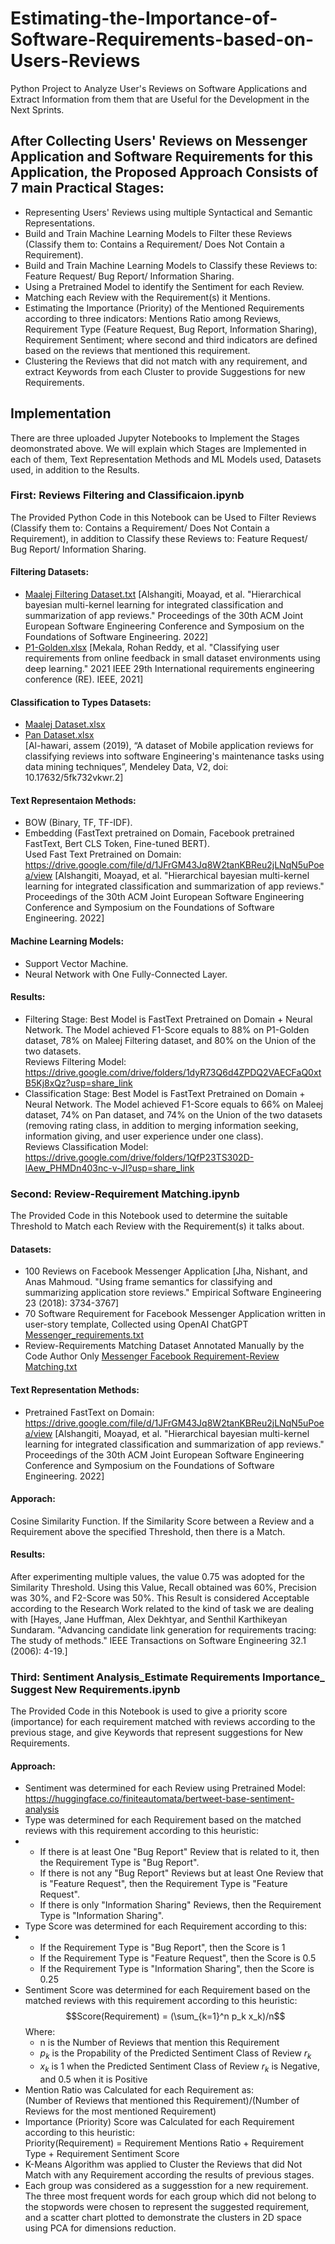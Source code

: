 # Estimating-the-Importance-of-Software-Requirements-based-on-Users-Reviews
Python Project to Analyze User's Reviews on Software Applications and Extract Information from them that are Useful for the Development in the Next Sprints.
## After Collecting Users' Reviews on Messenger Application and Software Requirements for this Application, the Proposed Approach Consists of 7 main Practical Stages:
* Representing Users' Reviews using multiple Syntactical and Semantic Representations.
* Build and Train Machine Learning Models to Filter these Reviews (Classify them to: Contains a Requirement/ Does Not Contain a Requirement).
* Build and Train Machine Learning Models to Classify these Reviews to: Feature Request/ Bug Report/ Information Sharing.
* Using a Pretrained Model to identify the Sentiment for each Review.
* Matching each Review with the Requirement(s) it Mentions.
* Estimating the Importance (Priority) of the Mentioned Requirements according to three indicators: Mentions Ratio among Reviews, Requirement Type (Feature Request, Bug Report, Information Sharing), Requirement Sentiment; where second and third indicators are defined based on the reviews that mentioned this requirement.
* Clustering the Reviews that did not match with any requirement, and extract Keywords from each Cluster to provide Suggestions for new Requirements.
## Implementation
There are three uploaded Jupyter Notebooks to Implement the Stages deomonstrated above. We will explain which Stages are Implemented in each of them, Text Representation Methods and ML Models used, Datasets used, in addition to the Results.
### First: Reviews Filtering and Classificaion.ipynb
The Provided Python Code in this Notebook can be Used to Filter Reviews (Classify them to: Contains a Requirement/ Does Not Contain a Requirement), in addition to Classify these Reviews to: Feature Request/ Bug Report/ Information Sharing.
#### Filtering Datasets:
* [Maalej Filtering ‏Dataset.txt](https://github.com/JudyAlashqar/Estimating-the-Importance-of-Software-Requirements-based-on-Users-Reviews/files/13050297/Maalej.Filtering.Dataset.txt)
[Alshangiti, Moayad, et al. "Hierarchical bayesian multi-kernel learning for integrated
classification and summarization of app reviews." Proceedings of the 30th ACM Joint European
Software Engineering Conference and Symposium on the Foundations of Software Engineering.
2022]
* [P1-Golden.xlsx](https://github.com/JudyAlashqar/Estimating-the-Importance-of-Software-Requirements-based-on-Users-Reviews/files/13050303/P1-Golden.xlsx)
[Mekala, Rohan Reddy, et al. "Classifying user requirements from online feedback in small
dataset environments using deep learning." 2021 IEEE 29th International requirements
engineering conference (RE). IEEE, 2021]
#### Classification to Types Datasets:
* [Maalej Dataset.xlsx](https://github.com/JudyAlashqar/Estimating-the-Importance-of-Software-Requirements-based-on-Users-Reviews/files/13050211/Maalej.Dataset.xlsx)
* [Pan Dataset.xlsx](https://github.com/JudyAlashqar/Estimating-the-Importance-of-Software-Requirements-based-on-Users-Reviews/files/13050252/Pan.Dataset.xlsx)\
[Al-hawari, assem (2019), “A dataset of Mobile application reviews for classifying reviews
into software Engineering's maintenance tasks using data mining techniques”, Mendeley Data, V2,
doi: 10.17632/5fk732vkwr.2]
#### Text Representaion Methods:
* BOW (Binary, TF, TF-IDF).
* Embedding (FastText pretrained on Domain, Facebook pretrained FastText, Bert CLS Token, Fine-tuned BERT).\
  Used Fast Text Pretrained on Domain: https://drive.google.com/file/d/1JFrGM43Jq8W2tanKBReu2jLNqN5uPoea/view [Alshangiti, Moayad, et al. "Hierarchical bayesian multi-kernel learning for integrated
classification and summarization of app reviews." Proceedings of the 30th ACM Joint European
Software Engineering Conference and Symposium on the Foundations of Software Engineering.
2022]
#### Machine Learning Models:
* Support Vector Machine.
* Neural Network with One Fully-Connected Layer.
#### Results:
* Filtering Stage: Best Model is FastText Pretrained on Domain + Neural Network. The Model achieved F1-Score equals to 88% on P1-Golden dataset, 78% on Maleej Filtering dataset, and 80% on the Union of the two datasets.\
  Reviews Filtering Model: https://drive.google.com/drive/folders/1dyR73Q6d4ZPDQ2VAECFaQ0xtB5Kj8xQz?usp=share_link
* Classification Stage: Best Model is FastText Pretrained on Domain + Neural Network. The Model achieved F1-Score equals to 66% on Maleej dataset, 74% on Pan dataset, and 74% on the Union of the two datasets (removing rating class, in addition to merging information seeking, information giving, and user experience under one class).\
  Reviews Classification Model: https://drive.google.com/drive/folders/1QfP23TS302D-lAew_PHMDn403nc-v-JI?usp=share_link
### Second: Review-Requirement Matching.ipynb
The Provided Code in this Notebook used to determine the suitable Threshold to Match each Review with the Requirement(s) it talks about.
#### Datasets:
* 100 Reviews on Facebook Messenger Application [Jha, Nishant, and Anas Mahmoud. "Using frame semantics for classifying and summarizing
application store reviews." Empirical Software Engineering 23 (2018): 3734-3767]
* 70 Software Requirement for Facebook Messenger Application written in user-story template, Collected using OpenAI ChatGPT [Messenger_requirements.txt](https://github.com/JudyAlashqar/Estimating-the-Importance-of-Software-Requirements-based-on-Users-Reviews/files/13051418/_Messenger_requirements.txt)
* Review-Requirements Matching Dataset Annotated Manually by the Code Author Only [Messenger Facebook Requirement-Review Matching.txt](https://github.com/JudyAlashqar/Estimating-the-Importance-of-Software-Requirements-based-on-Users-Reviews/files/13051068/Messenger.Facebook.Requirement-Review.Matching.txt)
#### Text Representation Methods:
* Pretrained FastText on Domain: https://drive.google.com/file/d/1JFrGM43Jq8W2tanKBReu2jLNqN5uPoea/view [Alshangiti, Moayad, et al. "Hierarchical bayesian multi-kernel learning for integrated
classification and summarization of app reviews." Proceedings of the 30th ACM Joint European
Software Engineering Conference and Symposium on the Foundations of Software Engineering.
2022]
#### Apporach:
Cosine Similarity Function. If the Similarity Score between a Review and a Requirement above the specified Threshold, then there is a Match.
#### Results:
After experimenting multiple values, the value 0.75 was adopted for the Similarity Threshold. Using this Value, Recall obtained was 60%, Precision was 30%, and F2-Score was 50%. This Result is considered Acceptable according to the Research Work related to the kind of task we are dealing with [Hayes, Jane Huffman, Alex Dekhtyar, and Senthil Karthikeyan Sundaram. "Advancing
candidate link generation for requirements tracing: The study of methods." IEEE Transactions on
Software Engineering 32.1 (2006): 4-19.]
### Third: Sentiment Analysis_Estimate Requirements Importance_ Suggest New Requirements.ipynb
The Provided Code in this Notebook is used to give a priority score (importance) for each requirement matched with reviews according to the previous stage, and give Keywords that represent suggestions for New Requirements.
#### Approach:
* Sentiment was determined for each Review using Pretrained Model: https://huggingface.co/finiteautomata/bertweet-base-sentiment-analysis
* Type was determined for each Requirement based on the matched reviews with this requirement according to this heuristic:
* * If there is at least One "Bug Report" Review that is related to it, then the Requirement Type is "Bug Report".
  * If there is not any "Bug Report" Reviews but at least One Review that is "Feature Request", then the Requirement Type is "Feature Request".
  * If there is only "Information Sharing" Reviews, then the Requirement Type is "Information Sharing".
* Type Score was determined for each Requirement according to this:
* * If the Requirement Type is "Bug Report", then the Score is 1
  * If the Requirement Type is "Feature Request", then the Score is 0.5
  * If the Requirement Type is "Information Sharing", then the Score is 0.25
* Sentiment Score was determined for each Requirement based on the matched reviews with this requirement according to this heuristic:
  $$Score(Requirement) = (\sum_{k=1}^n p_k x_k)/n$$
  Where:
    * n is the Number of Reviews that mention this Requirement
    * $p_k$ is the Propability of the Predicted Sentiment Class of Review $r_k$
    * $x_k$ is 1 when the Predicted Sentiment Class of Review $r_k$ is Negative, and 0.5 when it is Positive
* Mention Ratio was Calculated for each Requirement as:\
  (Number of Reviews that mentioned this Requirement)/(Number of Reviews for the most mentioned Requirement)
* Importance (Priority) Score was Calculated for each Requirement according to this heuristic:\
  Priority(Requirement) = Requirement Mentions Ratio + Requirement Type + Requirement Sentiment Score
* K-Means Algorithm was applied to Cluster the Reviews that did Not Match with any Requirement according the results of previous stages.
* Each group was considered as a suggesstion for a new requirement. The three most frequent words for each group which did not belong to the stopwords were chosen to represent the suggested requirement, and a scatter chart plotted to demonstrate the clusters in 2D space using PCA for dimensions reduction.
